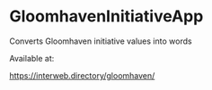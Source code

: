 # GloomhavenInitiativeApp
Converts Gloomhaven initiative values into words

Available at:

https://interweb.directory/gloomhaven/
